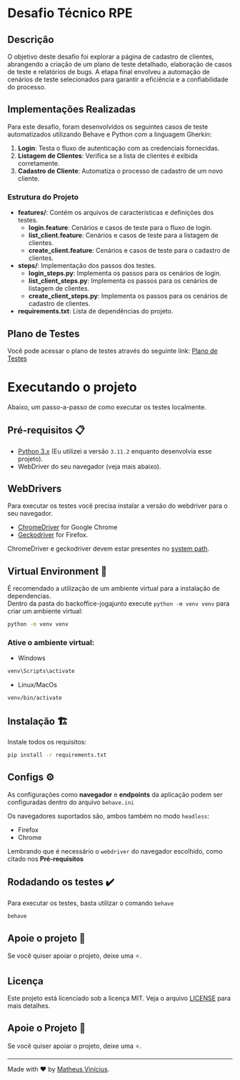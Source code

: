 # Desafio Técnico RPE

## Descrição

O objetivo deste desafio foi explorar a página de cadastro de clientes, abrangendo a criação de um plano de teste detalhado, elaboração de casos de teste e relatórios de bugs. A etapa final envolveu a automação de cenários de teste selecionados para garantir a eficiência e a confiabilidade do processo.



## Implementações Realizadas

Para este desafio, foram desenvolvidos os seguintes casos de teste automatizados utilizando Behave e Python com a linguagem Gherkin:

1. **Login**: Testa o fluxo de autenticação com as credenciais fornecidas.
2. **Listagem de Clientes**: Verifica se a lista de clientes é exibida corretamente.
3. **Cadastro de Cliente**: Automatiza o processo de cadastro de um novo cliente.

### Estrutura do Projeto

- **features/**: Contém os arquivos de características e definições dos testes.
  - **login.feature**: Cenários e casos de teste para o fluxo de login.
  - **list_client.feature**: Cenários e casos de teste para a listagem de clientes.
  - **create_client.feature**: Cenários e casos de teste para o cadastro de clientes.
- **steps/**: Implementação dos passos dos testes.
  - **login_steps.py**: Implementa os passos para os cenários de login.
  - **list_client_steps.py**: Implementa os passos para os cenários de listagem de clientes.
  - **create_client_steps.py**: Implementa os passos para os cenários de cadastro de clientes.
- **requirements.txt**: Lista de dependências do projeto.

## Plano de Testes

Você pode acessar o plano de testes através do seguinte link: [Plano de Testes](https://docs.google.com/spreadsheets/d/1oTWI4TCd6i3vF5UZr5QgOht-1GLzsosT5w3cY0KPPtA/edit?usp=sharing)


# Executando o projeto
Abaixo, um passo-a-passo de como executar os testes localmente.

## Pré-requisitos 📋
- [Python 3.x](https://www.python.org/downloads/) (Eu utilizei a versão `3.11.2` enquanto desenvolvia esse projeto).
- WebDriver do seu navegador (veja mais abaixo).

## WebDrivers
Para executar os testes você precisa instalar a versão do webdriver para o seu navegador.
- [ChromeDriver](https://chromedriver.chromium.org/downloads) for Google Chrome
- [Geckodriver](https://github.com/mozilla/geckodriver/releases/latest) for Firefox.
  
ChromeDriver e geckodriver devem estar presentes no [system path](https://en.wikipedia.org/wiki/PATH_(variable)).

## Virtual Environment 🌲
É recomendado a utilização de um ambiente virtual para a instalação de dependencias. <br>
Dentro da pasta do backoffice-jogajunto execute `python -m venv venv` para criar um ambiente virtual:
```bash
python -m venv venv
```

### Ative o ambiente virtual:

- Windows

```bash
venv\Scripts\activate
```
- Linux/MacOs
  
```bash
venv/bin/activate
```

## Instalação 🏗️
Instale todos os requisitos:
```bash
pip install -r requirements.txt
```

## Configs ⚙️
As configurações como **navegador** e **endpoints** da aplicação podem ser configuradas dentro do arquivo `behave.ini`

Os navegadores suportados são, ambos também no modo `headless`:
- Firefox
- Chrome

Lembrando que é necessário o `webdriver` do navegador escolhido, como citado nos **Pré-requisitos**

##  Rodadando os testes ✔️
Para executar os testes, basta utilizar o comando `behave`

```bash
behave
```

## Apoie o projeto 🙌

Se você quiser apoiar o projeto, deixe uma ⭐.

## Licença
Este projeto está licenciado sob a licença MIT. Veja o arquivo [LICENSE](./LICENSE) para mais detalhes.

## Apoie o Projeto 🙌
Se você quiser apoiar o projeto, deixe uma ⭐.

______

Made with ❤️ by [Matheus Vinícius](https://www.linkedin.com/in/matheusviniciusfp/).